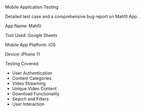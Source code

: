 Mobile Application Testing

Detailed test case and a comprehensive bug report on Mahfil App.

App Name: Mahfil

Tool Used: Google Sheets

Mobile App Platform: iOS

Device: iPhone 11

Testing Covered:
  - User Authentication
  - Content Categories
  - Video Streaming
  - Unique Video Content
  - Download Functionality
  - Search and Filters
  - User Interaction
